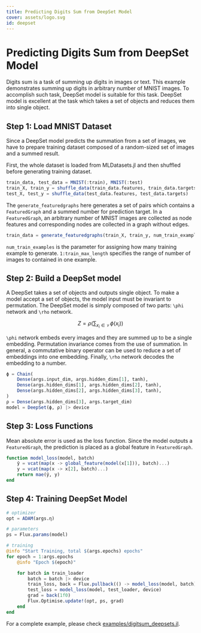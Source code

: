 ```yaml
---
title: Predicting Digits Sum from DeepSet Model
cover: assets/logo.svg
id: deepset
---
```


# Predicting Digits Sum from DeepSet Model

Digits sum is a task of summing up digits in images or text. This example demonstrates summing up digits in arbitrary number of MNIST images. To accomplish such task, DeepSet model is suitable for this task. DeepSet model is excellent at the task which takes a set of objects and reduces them into single object.

## Step 1: Load MNIST Dataset

Since a DeepSet model predicts the summation from a set of images, we have to prepare training dataset composed of a random-sized set of images and a summed result.

First, the whole dataset is loaded from MLDatasets.jl and then shuffled before generating training dataset.

```julia
train_data, test_data = MNIST(:train), MNIST(:test)
train_X, train_y = shuffle_data(train_data.features, train_data.targets)
test_X, test_y = shuffle_data(test_data.features, test_data.targets)
```

The `generate_featuredgraphs` here generates a set of pairs which contains a `FeaturedGraph` and a summed number for prediction target. In a `FeaturedGraph`, an arbitrary number of MNIST images are collected as node features and corresponding nodes are collected in a graph without edges.

```julia
train_data = generate_featuredgraphs(train_X, train_y, num_train_examples, 1:train_max_length)
```

`num_train_examples` is the parameter for assigning how many training example to generate. `1:train_max_length` specifies the range of number of images to contained in one example.

## Step 2: Build a DeepSet model

A DeepSet takes a set of objects and outputs single object. To make a model accept a set of objects, the model input must be invariant to permutation. The DeepSet model is simply composed of two parts: ``\phi`` network and ``\rho`` network. 

```math
Z = \rho ( \sum_{x_i \in \mathcal{V}} \phi (x_i) )
```

``\phi`` network embeds every images and they are summed up to be a single embedding. Permutation invariance comes from the use of summation. In general, a commutative binary operator can be used to reduce a set of embeddings into one embedding. Finally, ``\rho`` network decodes the embedding to a number.

```julia
ϕ = Chain(
    Dense(args.input_dim, args.hidden_dims[1], tanh),
    Dense(args.hidden_dims[1], args.hidden_dims[2], tanh),
    Dense(args.hidden_dims[2], args.hidden_dims[3], tanh),
)
ρ = Dense(args.hidden_dims[3], args.target_dim)
model = DeepSet(ϕ, ρ) |> device
```

## Step 3: Loss Functions

Mean absolute error is used as the loss function. Since the model outputs a `FeaturedGraph`, the prediction is placed as a global feature in `FeaturedGraph`.

```julia
function model_loss(model, batch)
    ŷ = vcat(map(x -> global_feature(model(x[1])), batch)...)
    y = vcat(map(x -> x[2], batch)...)
    return mae(ŷ, y)
end
```

## Step 4: Training DeepSet Model

```julia
# optimizer
opt = ADAM(args.η)

# parameters
ps = Flux.params(model)

# training
@info "Start Training, total $(args.epochs) epochs"
for epoch = 1:args.epochs
    @info "Epoch $(epoch)"

    for batch in train_loader
        batch = batch |> device
        train_loss, back = Flux.pullback(() -> model_loss(model, batch), ps)
        test_loss = model_loss(model, test_loader, device)
        grad = back(1f0)
        Flux.Optimise.update!(opt, ps, grad)
    end
end
```

For a complete example, please check [examples/digitsum_deepsets.jl](https://github.com/FluxML/GeometricFlux.jl/blob/master/examples/digitsum_deepsets.jl).
